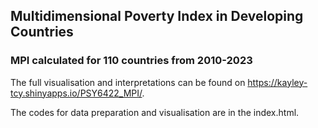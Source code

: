 ## Multidimensional Poverty Index in Developing Countries

### MPI calculated for 110 countries from 2010-2023

The full visualisation and interpretations can be found on https://kayley-tcy.shinyapps.io/PSY6422_MPI/.

The codes for data preparation and visualisation are in the index.html.



